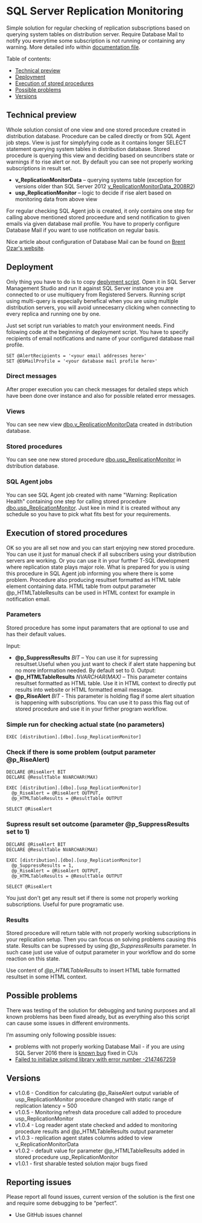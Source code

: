 # SQL Server Replication Monitoring
Simple solution for regular checking of replication subscriptions based on querying system tables on distribution server. Require Database Mail to notify you everytime some subscription is not running or containing any warning. More detailed info within [documentation file](docs/SQL%20Server%20Replication%20Monitoring%20-%20documentation.pdf).

Table of contents:
  * [Technical preview](#technical-preview)
  * [Deployment](#deployment)
  * [Execution of stored procedures](#execution-of-stored-procedures)
  * [Possible problems](#possible-problems)
  * [Versions](#versions)

## Technical preview

Whole solution consist of one view and one stored procedure created in distribution database. Procedure can be called directly or from SQL Agent job steps. View is just for simplyfying code as it contains longer SELECT statement querying system tables in distribution database. Stored procedure is querying this view and deciding based on seuncribers state or warnings if to rise alert or not. By default you can see not properly working subscriptions in result set.  

*	**v_ReplicationMonitorData** – querying systems table (exception for versions older than SQL Server 2012 [v_ReplicationMonitorData_2008R2](views/v_ReplicationMonitorData_2008R2.sql))
*	**usp_ReplicationMonitor** – logic to decide if rise alert based on monitoring data from above view

For regular checking SQL Agent job is created, it only contains one step for calling above mentioned stored proceedure and send notification to given emails via given database mail profile. You have to properly configure Database Mail if you want to use notification on regular basis. 

Nice article about configuration of Database Mail can be found on [Brent Ozar's website](https://www.brentozar.com/blitz/database-mail-configuration/).

## Deployment 
Only thing you have to do is to copy [deplyment script](SQL%20Server%20Replication%20Monitoring.sql). Open it in SQL Server Management Studio and run it against SQL Server instance you are connected to or use multiquery from Registered Servers. Running script using multi-query is especially benefical when you are using multiple distribution servers, you will avoid unnecesarry clicking when connecting to every replica and running one by one. 

Just set script run variables to match your environment needs. Find folowing code at the beginning of deployment script. You have to specify recipients of email notifications and name of your configured database mail profile.

```
SET @AlertRecipients = '<your email addresses here>'		
SET @DbMailProfile = '<your database mail profile here>'
```

### Direct messages

After proper execution you can check messages for detailed steps which have been done over instance and also for possible related error messages.

### Views

You can see new view [dbo.v_ReplicationMonitorData](views/v_ReplicationMonitorData.sql) created in dstribution database.

### Stored procedures

You can see one new stored procedure [dbo.usp_ReplicationMonitor](stored%20procedures/usp_ReplicationMonitor.sql) in dstribution database.

### SQL Agent jobs

You can see SQL Agent job created with name "Warning: Replication Health" containing one step for calling stored procedure [dbo.usp_ReplicationMonitor](stored%20procedures/usp_ReplicationMonitor.sql). Just kee in mind it is created without any schedule so you have to pick what fits best for your requirements.

## Execution of stored procedures

OK so you are all set now and you can start enjoying new stored procedure. You can use it just for manual check if all subscribers using your distribution servers are working. Or you can use it in your further T-SQL development where replication state plays major role. What is prepared for you is using this procedure in SQL Agent job informing you where there is some problem. Procedure also producing resultset formatted as HTML table element containing data. HTML table from output parameter @p_HTMLTableResults can be used in HTML context for example in notification email.

### Parameters

Stored procedure has some input paramaters that are optional to use and has their default values.

Input:
*	**@p_SuppressResults** *BIT* – You can use it for supressing resultset.Useful when you just want to check if alert state happening but no more information needed. By default set to 0.
Output:
*	**@p_HTMLTableResults** *NVARCHAR(MAX)* – This parameter contains resultset formatted as HTML table. Use it in HTML context to directly put results into website or HTML formatted email message.
*	**@p_RiseAlert** *BIT*  - This parameter is holding flag if some alert situation is happening with subscriptions. You can use it to pass this flag out of stored procedure and use it in your firther program workflow.


### Simple run for checking actual state (no parameters)
```
EXEC [distribution].[dbo].[usp_ReplicationMonitor]
```

### Check if there is some problem (output parameter @p_RiseAlert)
```
DECLARE @RiseAlert BIT	
DECLARE @ResultTable NVARCHAR(MAX)

EXEC [distribution].[dbo].[usp_ReplicationMonitor] 
  @p_RiseAlert = @RiseAlert OUTPUT,
  @p_HTMLTableResults = @ResultTable OUTPUT		

SELECT @RiseAlert
```

### Supress result set outcome (parameter @p_SuppressResults set to 1)
```
DECLARE @RiseAlert BIT	
DECLARE @ResultTable NVARCHAR(MAX)

EXEC [distribution].[dbo].[usp_ReplicationMonitor] 
  @p_SuppressResults = 1, 
  @p_RiseAlert = @RiseAlert OUTPUT,  
  @p_HTMLTableResults = @ResultTable OUTPUT		

SELECT @RiseAlert
```
You just don't get any result set if there is some not properly working subscriptions. Useful for pure programatic use.

### Results

Stored procedure will return table with not properly working subscriptions in your replication setup. Then you can focus on solving problems causing this state. Results can be supressed by using *@p_SuppressResults* parameter. In such case just use value of output parameter in your workflow and do some reaction on this state.

Use content of *@p_HTMLTableResults* to insert HTML table formatted resultset in some HTML context.

## Possible problems
There was testing of the solution for debugging and tuning purposes and all known problems has been fixed already, but as everything also this script can cause some issues in different environments. 

I’m assuming only following possible issues:
* problems with not properly working Database Mail - if you are using SQL Server 2016 there is [known bug](https://support.microsoft.com/en-hk/help/3186435/sql-server-2016-database-mail-doesn-t-work-when-net-framework-3-5) fixed in CUs 
* [Failed to initialize sqlcmd library with error number -2147467259](https://blog.sqlauthority.com/2015/06/13/sql-server-login-failed-for-user-nt-authorityanonymous-logon/)

## Versions
* v1.0.6 - Condition for calculating @p_RaiseAlert output variable of usp_ReplicationMonitor procedure changed with static range of replication latency = 500
* v1.0.5 - Monitoring refresh data procedure call added to procedure usp_ReplicationMonitor
* v1.0.4 - Log reader agent state checked and added to monitoring procedure results and @p_HTMLTableResults output parameter
* v1.0.3 - replication agent states columns added to view v_ReplicationMonitorData
* v1.0.2 - default value for parameter @p_HTMLTableResults added in stored procedure usp_ReplicationMonitor
* v1.0.1 - first sharable tested solution major bugs fixed

## Reporting issues

Please report all found issues, current version of the solution is the first one and require some debugging to be “perfect”.

*	Use GitHub issues channel


